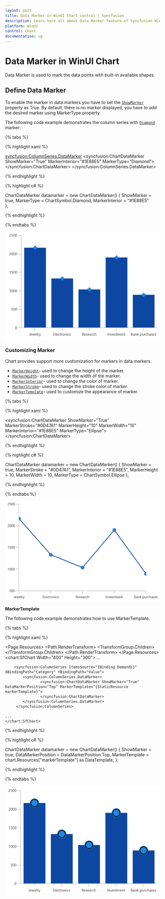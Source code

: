 ```yaml
---
layout: post
title: Data Marker in WinUI Chart control | Syncfusion
description: Learn here all about Data Marker feature of Syncfusion WinUI Chart control and more details.Data Marker is used to mark the data points.
platform: WinUI
control: Chart
documentation: ug
---
```


# Data Marker in WinUI Chart

Data Marker is used to mark the data points with built-in available shapes.

## Define Data Marker

To enable the marker in data markers you have to set the [`ShowMarker`](https://help.syncfusion.com/cr/WinUI/Syncfusion.UI.Xaml.Charts.ChartDataMarkerBase.html#Syncfusion_UI_Xaml_Charts_ChartDataMarkerBase_ShowMarker) property as True. By default, there is no marker displayed, you have to add the desired marker using MarkerType property.

The following code example demonstrates the column series with [`Diamond`](https://help.syncfusion.com/cr/WinUI/Syncfusion.UI.Xaml.Charts.ChartSymbol.html) marker:


{% tabs %}

{% highlight xaml %}

<syncfusion:ColumnSeries.DataMarker>
    <syncfusion:ChartDataMarker ShowMarker="True" MarkerInterior="#1E88E5" MarkerType="Diamond">
    </syncfusion:ChartDataMarker>
</syncfusion:ColumnSeries.DataMarker> 

{% endhighlight %}

{% highlight c# %}

ChartDataMarker datamarker = new ChartDataMarker()
{
    ShowMarker = true,
    MarkerType = ChartSymbol.Diamond,
    MarkerInterior = "#1E88E5"          
};

{% endhighlight %}

{% endtabs %}

![Marker support in WinUI Chart](DataMarkers_images/marker.png)


### Customizing Marker

Chart provides support more customization for markers in data markers. 

* [`MarkerHeight`](https://help.syncfusion.com/cr/WinUI/Syncfusion.UI.Xaml.Charts.ChartDataMarkerBase.html#Syncfusion_UI_Xaml_Charts_ChartDataMarkerBase_MarkerHeight)- used to change the height of the marker.
* [`MarkerWidth`](https://help.syncfusion.com/cr/WinUI/Syncfusion.UI.Xaml.Charts.ChartDataMarkerBase.html#Syncfusion_UI_Xaml_Charts_ChartDataMarkerBase_MarkerWidth)- used to change the width of the marker.
* [`MarkerInterior`](https://help.syncfusion.com/cr/WinUI/Syncfusion.UI.Xaml.Charts.ChartDataMarkerBase.html#Syncfusion_UI_Xaml_Charts_ChartDataMarkerBase_MarkerInterior)- used to change the color of marker.
* [`MarkerStroke`](https://help.syncfusion.com/cr/WinUI/Syncfusion.UI.Xaml.Charts.ChartDataMarkerBase.html#Syncfusion_UI_Xaml_Charts_ChartDataMarkerBase_MarkerStroke)- used to change the stroke color of marker.
* [`MarkerTemplate`](https://help.syncfusion.com/cr/WinUI/Syncfusion.UI.Xaml.Charts.ChartDataMarkerBase.html#Syncfusion_UI_Xaml_Charts_ChartDataMarkerBase_MarkerTemplate)- used to customize the appearance of marker.

{% tabs %}

{% highlight xaml %}

<syncfusion:ChartDataMarker ShowMarker="True" MarkerStroke="#0D47A1" MarkerHeight="10" MarkerWidth="10" MarkerInterior="#1E88E5" MarkerType="Ellipse">
</syncfusion:ChartDataMarker>

{% endhighlight %}

{% highlight c# %}

ChartDataMarker datamarker = new ChartDataMarker()
{
    ShowMarker = true,
    MarkerStroke = "#0D47A1",
    MarkerInterior = "#1E88E5",
    MarkerHeight = 10,
    MarkerWidth = 10,
    MarkerType = ChartSymbol.Ellipse
};

{% endhighlight %}

{% endtabs %}

![Marker customization support in WinUI Chart](DataMarkers_images/custom_marker.png)

**MarkerTemplate**

The following code example demonstrates how to use MarkerTemplate.

{% tabs %}

{% highlight xaml %}

<Page.Resources>
    <DataTemplate x:Key="markerTemplate">
        <Grid>
            <Grid Name="backgroundGrid" Width="24" Height="24" Visibility="Visible">
                <Ellipse Fill="#1E88E5" Name="Fill" Visibility="Visible" />
            </Grid>
            <Path Stretch="Uniform" Fill="#FF0F0E0E" Width="24" Height="24" Margin="0,0,0,0" RenderTransformOrigin="0.5,0.5"
                        Data="M23.9296875,10.6165618896484L20.759765625,11.2200794219971 18.09375,
                        13.0306243896484 16.283203125,15.6966400146484 15.6796875,18.8665618896484 16.283203125,
                        22.0423431396484 18.09375,24.7259368896484 20.759765625,26.5540618896484 23.9296875,27.1634368896484 271025371551514,
                        26.5540618896484 29.77734375,24.7259368896484 31.5966796875,22.0423431396484 32.203125,18.8665618896484 315966796875,
                        15.6966400146484 29.77734375,13.0306243896484 27.1025371551514,11.2200794219971 23.9296875,10.6165618896484zM25.265625,
                        7.35874938964844L26.6953125,9.86656188964844 29.3671875,8.64781188964844 29.765625,11.4837493896484 327421875,
                        11.2728118896484 32.015625,14.1790618896484 34.921875,14.9759368896484 33.1875,17.4134368896484 35.578125,
                        19.1478118896484 33.140625,20.7884368896484 34.640625,23.3665618896484 31.8046875,23.9759368896484 32.3203125,
                        26.9759368896484 29.4375,26.5540618896484 28.921875,29.4837493896484 26.25,27.9603118896484 24.75,
                        30.4681243896484 22.8046875,28.2181243896484 20.5078125,30.0228118896484 19.5703125,27.1634368896484 16640625,
                        28.0306243896484 16.875,25.1009368896484 13.875,24.7728118896484 15.140625,22.1478118896484 12.421875,
                        20.7415618896484 14.5546875,18.6790618896484 12.4921875,16.5228118896484 15.2578125,15.3040618896484 14203125,
                        12.5384368896484 17.1328125,12.3978118896484 17.1328125,9.42124938964844 19.921875,10.4056243896484 21.046875,
                        7.61656188964844 23.296875,9.49156188964844 25.265625,7.35874938964844z">
                <Path.RenderTransform>
                    <TransformGroup>
                        <TransformGroup.Children>
                            <RotateTransform Angle="0" />
                            <ScaleTransform ScaleX="1" ScaleY="1" />
                        </TransformGroup.Children>
                    </TransformGroup>
                </Path.RenderTransform>
            </Path>
        </Grid>
    </DataTemplate>
</Page.Resources>
<Grid>
    <chart:SfChart  Width="400" Height="300">
    ...
            
        <syncfusion:ColumnSeries ItemsSource="{Binding Demands}" XBindingPath="Category" YBindingPath="Value">
            <syncfusion:ColumnSeries.DataMarker>
                    <syncfusion:ChartDataMarker ShowMarker="True" DataMarkerPosition="Top" MarkerTemplate="{StaticResource markerTemplate}">
                    </syncfusion:ChartDataMarker>
            </syncfusion:ColumnSeries.DataMarker>
         </syncfusion:ColumnSeries>

    ...
    </chart:SfChart>
</Grid>
        
{% endhighlight %}

{% highlight c# %}

ChartDataMarker datamarker = new ChartDataMarker()
{
    ShowMarker  = true,
    DataMarkerPosition = DataMarkerPosition.Top,
    MarkerTemplate = chart.Resources["markerTemplate"] as DataTemplate,
};

{% endhighlight %}

{% endtabs %}

![Template support for marker in WinUI Chart](DataMarkers_images/markertemplate.png)
